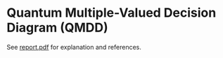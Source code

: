 # Quantum Multiple-Valued Decision Diagram (QMDD)

See [report.pdf](report.pdf) for explanation and references.
